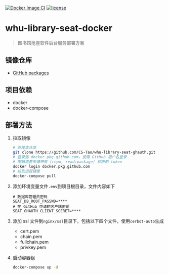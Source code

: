 [![Docker Image CI](https://github.com/CS-Tao/whu-library-seat-docker/workflows/Docker%20Image%20CI/badge.svg)](https://github.com/CS-Tao/whu-library-seat-docker/actions)
[![license](https://img.shields.io/badge/license-MIT-orange.svg)](https://opensource.org/licenses/MIT)
# whu-library-seat-docker

> 图书馆抢座软件后台服务部署方案

## 镜像仓库

- [GitHub packages](https://github.com/CS-Tao/whu-library-seat-docker/packages)

## 项目依赖

- docker
- docker-compose

## 部署方法

1. 拉取镜像

    ```bash
    # 克隆本仓库
    git clone https://github.com/CS-Tao/whu-library-seat-ghauth.git
    # 登录到 docker.pkg.github.com，使用 GitHub 用户名登录
    # 密码需要申请带有 [repo, read:package] 权限的 token
    docker login docker.pkg.github.com
    # 拉取远程镜像
    docker-compose pull
    ```

1. 添加环境变量文件`.env`到项目根目录，文件内容如下

    ```
    # 数据库管理员密码
    SEAT_DB_ROOT_PASSWD=****
    # 在 GitHub 申请的客户端密钥
    SEAT_GHAUTH_CLIENT_SCERET=****
    ```

1. 添加 ssl 文件到`nginx/ssl`目录下，包括以下四个文件，使用`cerbot-auto`生成
    - cert.pem
    - chain.pem
    - fullchain.pem
    - privkey.pem

1. 启动容器组

    ```bash
    docker-compose up -d
    ```
